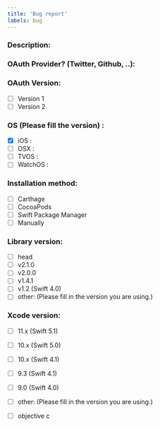 ```yaml
---
title: 'Bug report'
labels: bug
---
```


### Description:

### OAuth Provider? (Twitter, Github, ..):


### OAuth Version:
- [ ] Version 1
- [ ] Version 2

### OS (Please fill the version) :
- [x] iOS :
- [ ] OSX :
- [ ] TVOS :
- [ ] WatchOS  :

### Installation method:
- [ ] Carthage
- [ ] CocoaPods
- [ ] Swift Package Manager
- [ ] Manually

### Library version:
- [ ] head
- [ ] v2.1.0
- [ ] v2.0.0
- [ ] v1.4.1
- [ ] v1.2 (Swift 4.0)
- [ ] other: (Please fill in the version you are using.)

### Xcode version:
- [ ] 11.x (Swift 5.1)
- [ ] 10.x (Swift 5.0)
- [ ] 10.x (Swift 4.1)
- [ ] 9.3 (Swift 4.1)
- [ ] 9.0 (Swift 4.0)
- [ ] other: (Please fill in the version you are using.)

- [ ] objective c
